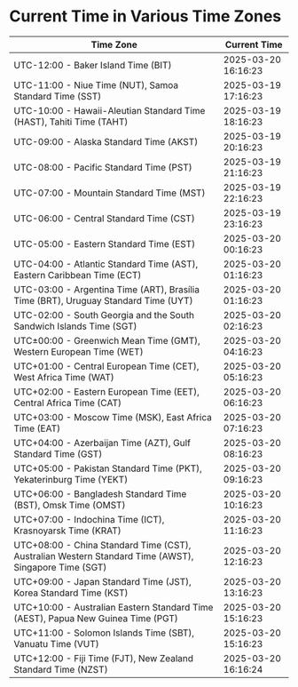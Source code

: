 # Current Time in Various Time Zones

| Time Zone | Current Time |
|-----------|--------------|
| UTC-12:00 - Baker Island Time (BIT) | 2025-03-20 16:16:23 |
| UTC-11:00 - Niue Time (NUT), Samoa Standard Time (SST) | 2025-03-19 17:16:23 |
| UTC-10:00 - Hawaii-Aleutian Standard Time (HAST), Tahiti Time (TAHT) | 2025-03-19 18:16:23 |
| UTC-09:00 - Alaska Standard Time (AKST) | 2025-03-19 20:16:23 |
| UTC-08:00 - Pacific Standard Time (PST) | 2025-03-19 21:16:23 |
| UTC-07:00 - Mountain Standard Time (MST) | 2025-03-19 22:16:23 |
| UTC-06:00 - Central Standard Time (CST) | 2025-03-19 23:16:23 |
| UTC-05:00 - Eastern Standard Time (EST) | 2025-03-20 00:16:23 |
| UTC-04:00 - Atlantic Standard Time (AST), Eastern Caribbean Time (ECT) | 2025-03-20 01:16:23 |
| UTC-03:00 - Argentina Time (ART), Brasília Time (BRT), Uruguay Standard Time (UYT) | 2025-03-20 01:16:23 |
| UTC-02:00 - South Georgia and the South Sandwich Islands Time (SGT) | 2025-03-20 02:16:23 |
| UTC±00:00 - Greenwich Mean Time (GMT), Western European Time (WET) | 2025-03-20 04:16:23 |
| UTC+01:00 - Central European Time (CET), West Africa Time (WAT) | 2025-03-20 05:16:23 |
| UTC+02:00 - Eastern European Time (EET), Central Africa Time (CAT) | 2025-03-20 06:16:23 |
| UTC+03:00 - Moscow Time (MSK), East Africa Time (EAT) | 2025-03-20 07:16:23 |
| UTC+04:00 - Azerbaijan Time (AZT), Gulf Standard Time (GST) | 2025-03-20 08:16:23 |
| UTC+05:00 - Pakistan Standard Time (PKT), Yekaterinburg Time (YEKT) | 2025-03-20 09:16:23 |
| UTC+06:00 - Bangladesh Standard Time (BST), Omsk Time (OMST) | 2025-03-20 10:16:23 |
| UTC+07:00 - Indochina Time (ICT), Krasnoyarsk Time (KRAT) | 2025-03-20 11:16:23 |
| UTC+08:00 - China Standard Time (CST), Australian Western Standard Time (AWST), Singapore Time (SGT) | 2025-03-20 12:16:23 |
| UTC+09:00 - Japan Standard Time (JST), Korea Standard Time (KST) | 2025-03-20 13:16:23 |
| UTC+10:00 - Australian Eastern Standard Time (AEST), Papua New Guinea Time (PGT) | 2025-03-20 15:16:23 |
| UTC+11:00 - Solomon Islands Time (SBT), Vanuatu Time (VUT) | 2025-03-20 15:16:23 |
| UTC+12:00 - Fiji Time (FJT), New Zealand Standard Time (NZST) | 2025-03-20 16:16:24 |
